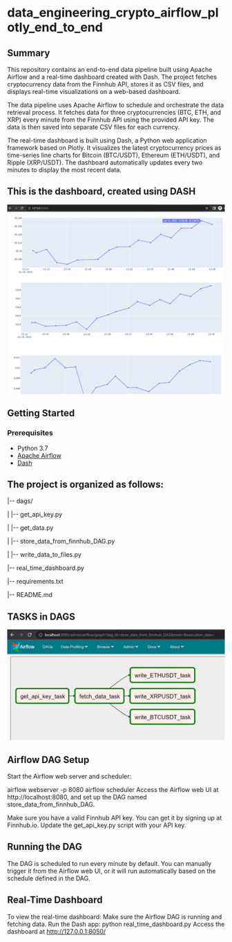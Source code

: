 # data_engineering_crypto_airflow_plotly_end_to_end

## Summary

This repository contains an end-to-end data pipeline built using Apache Airflow and a real-time dashboard created with Dash. The project fetches cryptocurrency data from the Finnhub API, stores it as CSV files, and displays real-time visualizations on a web-based dashboard.

The data pipeline uses Apache Airflow to schedule and orchestrate the data retrieval process. It fetches data for three cryptocurrencies (BTC, ETH, and XRP) every minute from the Finnhub API using the provided API key. The data is then saved into separate CSV files for each currency.

The real-time dashboard is built using Dash, a Python web application framework based on Plotly. It visualizes the latest cryptocurrency prices as time-series line charts for Bitcoin (BTC/USDT), Ethereum (ETH/USDT), and Ripple (XRP/USDT). The dashboard automatically updates every two minutes to display the most recent data.


## This is the dashboard, created using DASH
![](https://github.com/pavan-forlooper/data_engineering_crypto_airflow_plotly_end_to_end/blob/main/dashboard.png)


## Getting Started

### Prerequisites

- Python 3.7
- [Apache Airflow](https://airflow.apache.org/docs/apache-airflow/stable/start/local.html)
- [Dash](https://dash.plotly.com/installation)

## The project is organized as follows:

|-- dags/

|   |-- get_api_key.py

|   |-- get_data.py

|   |-- store_data_from_finnhub_DAG.py

|   |-- write_data_to_files.py

|-- real_time_dashboard.py

|-- requirements.txt

|-- README.md

## TASKS in DAGS
![](https://github.com/pavan-forlooper/data_engineering_crypto_airflow_plotly_end_to_end/blob/main/dag_structure.png)


## Airflow DAG Setup
Start the Airflow web server and scheduler:

airflow webserver -p 8080
airflow scheduler
Access the Airflow web UI at http://localhost:8080, and set up the DAG named store_data_from_finnhub_DAG.

Make sure you have a valid Finnhub API key. You can get it by signing up at Finnhub.io.
Update the get_api_key.py script with your API key.

## Running the DAG
The DAG is scheduled to run every minute by default. You can manually trigger it from the Airflow web UI, or it will run automatically based on the schedule defined in the DAG.

## Real-Time Dashboard
To view the real-time dashboard:
Make sure the Airflow DAG is running and fetching data.
Run the Dash app: python real_time_dashboard.py
Access the dashboard at http://127.0.0.1:8050/

